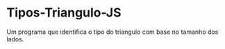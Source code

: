# Tipos-Triangulo-JS
Um programa que identifica o tipo do triangulo com base no tamanho dos lados. 
